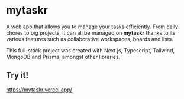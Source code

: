 # mytaskr

A web app that allows you to manage your tasks efficiently. From daily chores to big projects, it can all be managed on **mytaskr** thanks to its various features such as collaborative workspaces, boards and lists.

This full-stack project was created with Next.js, Typescript, Tailwind, MongoDB and Prisma, amongst other libraries.

## Try it!

https://mytaskr.vercel.app/
